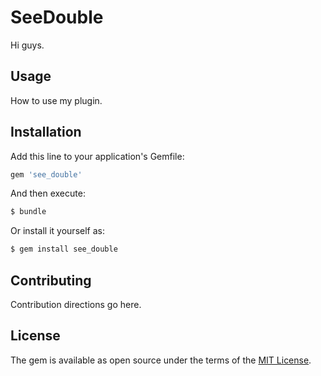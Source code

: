 # SeeDouble
Hi guys.

## Usage
How to use my plugin.

## Installation
Add this line to your application's Gemfile:

```ruby
gem 'see_double'
```

And then execute:
```bash
$ bundle
```

Or install it yourself as:
```bash
$ gem install see_double
```

## Contributing
Contribution directions go here.

## License
The gem is available as open source under the terms of the [MIT License](http://opensource.org/licenses/MIT).
